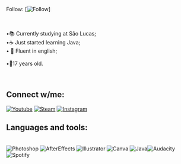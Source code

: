 

Follow:
[![Follow](https://img.shields.io/github/followers/bbydlux.svg?style=social&label=Follow&maxAge=2592000)]
<br/>
<br/>
<br/>



    
•📚 Currently studying at São Lucas;   
•☕ Just started learning Java;<br/>
   • 💬 Fluent in english;
    <br/>
    <br/>
    •👤17 years old.<br/>
<br/>
<br/>

## Connect w/me: 
[![Youtube](https://img.shields.io/badge/YouTube-FF0000?style=for-the-badge&logo=youtube&logoColor=white)](https://www.youtube.com/channel/UCShSeONE08BE3c2Vw_F2hlA)
[![Steam](https://img.shields.io/badge/Steam-000000?style=for-the-badge&logo=steam&logoColor=white)](https://steamcommunity.com/id/wordaddy/)
[![Instagram](https://img.shields.io/badge/Instagram-E4405F?style=for-the-badge&logo=instagram&logoColor=white)](https://instragram.com/bbydlux)

## Languages and tools:

<div style="display: inline_block"><br/>
<img align="center" alt="Photoshop" src="https://img.shields.io/badge/Adobe%20Photoshop-31A8FF?style=for-the-badge&logo=Adobe%20Photoshop&logoColor=black" />
<img align="center" alt="AfterEffects" src="https://img.shields.io/badge/Adobe%20after%20affects-CF96FD?style=for-the-badge&logo=Adobe%20after%20effects&logoColor=393665" />
<img align="center" alt="Illustrator" src="https://img.shields.io/badge/Adobe%20Illustrator-FF9A00?style=for-the-badge&logo=adobe%20illustrator&logoColor=white" />
<img align="center" alt="Canva" src="https://img.shields.io/badge/Canva-%2300C4CC.svg?&style=for-the-badge&logo=Canva&logoColor=white" />
<img align="center" alt="Java" src="https://img.shields.io/badge/Java-ED8B00?style=for-the-badge&logo=openjdk&logoColor=white" /><img align="center" alt="Audacity" src="https://img.shields.io/badge/Audacity-0000CC?style=for-the-badge&logo=audacity&logoColor=white" /><img align="center" alt="Spotify" src="https://img.shields.io/badge/Spotify-1ED760?&style=for-the-badge&logo=spotify&logoColor=white" />
</div>
<br/>
<br/>
<br/>







 
 

  
  
 
